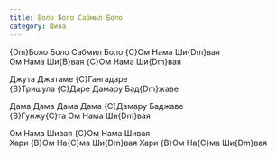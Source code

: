 ```yaml
---
title: Боло Боло Сабмил Боло
category: Шива
---
```

{Dm}Боло Боло Сабмил Боло {C}Ом Нама Ши{Dm}вая  
Ом Нама Ши{B}вая {C}Ом Нама Ши{Dm}вая  

Джута Джатаме {C}Гангадаре  
{B}Тришула {C}Даре Дамару Бад{Dm}жаве

Дама Дама Дама Дама {C}Дамару Баджаве  
{B}Гунжу{C}та Ом Нама Ши{Dm}вая

Ом Нама Шивая {C}Ом Нама Шивая  
Хари {B}Ом На{C}ма Ши{Dm}вая Хари {B}Ом На{C}ма Ши{Dm}вая
